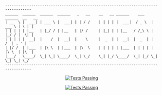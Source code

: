 ``` ascii
----------------------------------------------------------------------------------
______  ______  ______  ______   _   __    __   __ ______    ___   ______  __   __
| __  \ |  ___| | ___ \ |  ___| | | / /    | | | | |  ___|  / _ \  | ___ \ | \ | |
| | | | | |__   | |_/ / | |__   | |/ /     | |_| | | |__   / /_\ \ | |_/ / |  \| |
| | | | |  __|  |    /  |  __|  |    \     |  _  | |  __|  |  _  | |    /  | . ' |
| |/ /  | |___  | |\ \  | |___  | |\  \    | | | | | |___  | | | | | |\ \  | |\  |
|___/   \____/  \_| \_| \____/  \_| \_/    \_| |_/ \____/  \_| |_/ \_| \_| \_| \_/
----------------------------------------------------------------------------------

```

<p align="center">
  <a href="https://www.codewars.com/users/DerekHearn/badges/large">
    <img alt="Tests Passing" src="https://www.codewars.com/users/DerekHearn/badges/large" />
  </a>  
</p>

<p align="center">
  <a href="https://github-readme-stats.vercel.app/api/top-langs/?username=hearnderek&hide=javascript,html,css&show_icons=true&theme=radical&layout=compact">
    <img alt="Tests Passing" src="https://github-readme-stats.vercel.app/api/top-langs/?username=hearnderek&hide=javascript,html,css&show_icons=true&theme=radical&layout=compact" />
  </a>  
</p>

